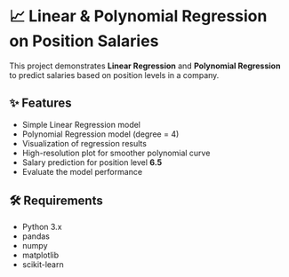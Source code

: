 # 📈 Linear & Polynomial Regression on Position Salaries

This project demonstrates **Linear Regression** and **Polynomial Regression** to predict salaries based on position levels in a company.

## ✨ Features
-  Simple Linear Regression model
-  Polynomial Regression model (degree = 4)
-  Visualization of regression results
-  High-resolution plot for smoother polynomial curve
-  Salary prediction for position level **6.5**
-  Evaluate the model performance

## 🛠 Requirements
- Python 3.x 
- pandas 
- numpy 
- matplotlib 
- scikit-learn 
